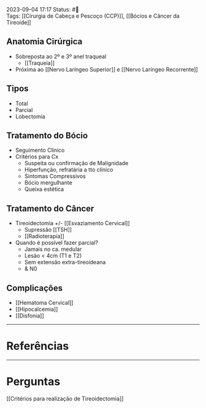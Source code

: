 2023-09-04 17:17
Status: #🌱   
Tags: [[Cirurgia de Cabeça e Pescoço (CCP)]], [[Bócios e Câncer da Tireoide]]
<br/>
## Anatomia Cirúrgica
- Sobreposta ao 2º e 3º anel traqueal
	- [[Traqueia]]
- Próxima ao [[Nervo Laríngeo Superior]] e [[Nervo Laríngeo Recorrente]]
## Tipos
- Total
- Parcial
- Lobectomia
## Tratamento do Bócio
- Seguimento Clínico
- Critérios para Cx
	- Suspeita ou confirmação de Malignidade
	- Hiperfunção, refratária a tto clínico
	- Sintomas Compressivos
	- Bócio mergulhante
	- Queixa estética
## Tratamento do Câncer
- Tireoidectomia +/- [[Esvaziamento Cervical]]
	- Supressão [[TSH]]
	- [[Radioterapia]]
- Quando é possível fazer parcial?
	- Jamais no ca. medular
	- Lesão < 4cm (T1 e T2)
	- Sem extensão extra-tireoideana
	- & N0
## Complicações
- [[Hematoma Cervical]]
- [[Hipocalcemia]]
- [[Disfonia]]
____
# Referências

---
# Perguntas
[[Critérios para realização de Tireoidectomia]]
